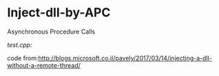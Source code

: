 # Inject-dll-by-APC
Asynchronous Procedure Calls

*test.cpp:*

code from:http://blogs.microsoft.co.il/pavely/2017/03/14/injecting-a-dll-without-a-remote-thread/



